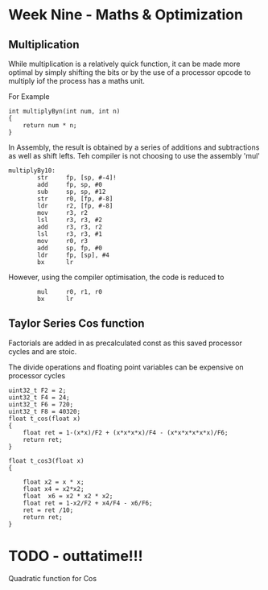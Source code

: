 # Week Nine - Maths & Optimization



## Multiplication
While multiplication is a relatively quick function, it can be made more optimal by simply shifting the bits or by the use of a processor opcode to multiply iof the process has a maths unit. 

For Example
```
int multiplyByn(int num, int n)
{
    return num * n;
}
```
In Assembly, the result is obtained by a series of additions and subtractions as well as shift lefts. Teh compiler is not choosing to use the assembly 'mul' 
```
multiplyBy10:
        str     fp, [sp, #-4]!
        add     fp, sp, #0
        sub     sp, sp, #12
        str     r0, [fp, #-8]
        ldr     r2, [fp, #-8]
        mov     r3, r2
        lsl     r3, r3, #2
        add     r3, r3, r2
        lsl     r3, r3, #1
        mov     r0, r3
        add     sp, fp, #0
        ldr     fp, [sp], #4
        bx      lr
```

However, using the compiler optimisation, the code is reduced to 

```
        mul     r0, r1, r0
        bx      lr
```

## Taylor Series Cos function

Factorials are added in as precalculated const as this saved processor cycles and are stoic. 

The divide operations and floating point variables can be expensive on processor cycles

```
uint32_t F2 = 2;
uint32_t F4 = 24;
uint32_t F6 = 720;
uint32_t F8 = 40320;
float t_cos(float x)
{
    float ret = 1-(x*x)/F2 + (x*x*x*x)/F4 - (x*x*x*x*x*x)/F6;
    return ret;
}

float t_cos3(float x)
{

	float x2 = x * x;
	float x4 = x2*x2;
	float  x6 = x2 * x2 * x2;
	float ret = 1-x2/F2 + x4/F4 - x6/F6;
	ret = ret /10;
	return ret;
}
```
# TODO - outtatime!!!

Quadratic function for Cos
